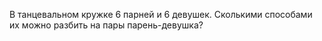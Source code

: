 В танцевальном кружке 6 парней и 6 девушек. Сколькими способами их можно разбить на пары парень-девушка?